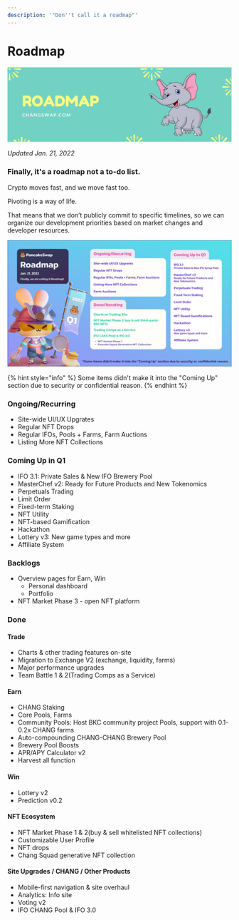 ```yaml
---
description: '"Don''t call it a roadmap"'
---
```


# Roadmap

![](<.gitbook/assets/roadmap (1).png>)

_Updated Jan. 21, 2022_

### Finally, it's a roadmap not a to-do list.

Crypto moves fast, and we move fast too.

Pivoting is a way of life.

That means that we don’t publicly commit to specific timelines, so we can organize our development priorities based on market changes and developer resources.

![](.gitbook/assets/roadmap.png)

{% hint style="info" %}
Some items didn't make it into the "Coming Up" section due to security or confidential reason.
{% endhint %}

### Ongoing/Recurring

* Site-wide UI/UX Upgrates
* Regular NFT Drops
* Regular IFOs, Pools + Farms, Farm Auctions
* Listing More NFT Collections

### Coming Up in Q1

* IFO 3.1: Private Sales & New IFO Brewery Pool
* MasterChef v2: Ready for Future Products and New Tokenomics
* Perpetuals Trading
* Limit Order
* Fixed-term Staking
* NFT Utility
* NFT-based Gamification
* Hackathon
* Lottery v3: New game types and more
* Affiliate System

### Backlogs

* Overview pages for Earn, Win
  * Personal dashboard
  * Portfolio
* NFT Market Phase 3 - open NFT platform

### Done

#### Trade

* Charts & other trading features on-site
* Migration to Exchange V2 (exchange, liquidity, farms)
* Major performance upgrades
* Team Battle 1 & 2(Trading Comps as a Service)

#### Earn

* CHANG Staking
* Core Pools, Farms
* Community Pools: Host BKC community project Pools, support with 0.1-0.2x CHANG farms
* Auto-compounding CHANG-CHANG Brewery Pool
* Brewery Pool Boosts
* APR/APY Calculator v2
* Harvest all function

#### Win

* Lottery v2
* Prediction v0.2

#### NFT Ecosystem

* NFT Market Phase 1 & 2(buy & sell whitelisted NFT collections)
* Customizable User Profile
* NFT drops
* Chang Squad generative NFT collection

#### Site Upgrades / CHANG / Other Products

* Mobile-first navigation & site overhaul
* Analytics: Info site
* Voting v2
* IFO CHANG Pool & IFO 3.0
